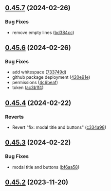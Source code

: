 ## [0.45.7](https://github.com/idbi/components/compare/v0.45.6...v0.45.7) (2024-02-26)


### Bug Fixes

* remove empty lines ([bd384cc](https://github.com/idbi/components/commit/bd384cc540f320667eb09ebc472708f41ebea708))



## [0.45.6](https://github.com/idbi/components/compare/v0.45.4...v0.45.6) (2024-02-26)


### Bug Fixes

* add whitespace ([733749d](https://github.com/idbi/components/commit/733749d2c2b793a16bfc135a7a9347af6e0ff2fc))
* github package deployment ([420e91e](https://github.com/idbi/components/commit/420e91e28a85e5d33cc6c3a66cb2e9ea6fc9a075))
* permissions ([4c6beaf](https://github.com/idbi/components/commit/4c6beaf909af99e79a0e3fe9600d7010148cdd80))
* token ([ac3b1f4](https://github.com/idbi/components/commit/ac3b1f4efdaa4c61ee48b3dfe5411833185bd634))



## [0.45.4](https://github.com/idbi/components/compare/v0.45.3...v0.45.4) (2024-02-22)


### Reverts

* Revert "fix: modal title and buttons" ([c334a98](https://github.com/idbi/components/commit/c334a98f5148af8b3becb9a85badfc244663767a))



## [0.45.3](https://github.com/idbi/components/compare/v0.45.2...v0.45.3) (2024-02-22)


### Bug Fixes

* modal title and buttons ([bf6aa58](https://github.com/idbi/components/commit/bf6aa5827c3ab1f1816d9faa8e5597e75d89542a))



## [0.45.2](https://github.com/idbi/components/compare/v0.45.1...v0.45.2) (2023-11-20)



